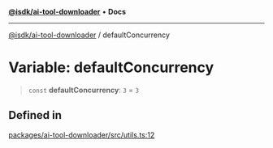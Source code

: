[**@isdk/ai-tool-downloader**](../README.md) • **Docs**

***

[@isdk/ai-tool-downloader](../globals.md) / defaultConcurrency

# Variable: defaultConcurrency

> `const` **defaultConcurrency**: `3` = `3`

## Defined in

[packages/ai-tool-downloader/src/utils.ts:12](https://github.com/isdk/ai-tool-download.js/blob/80d9e6be3e3b64743a58ca4b0eb84d7461594811/src/utils.ts#L12)
